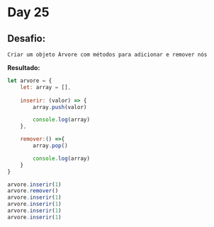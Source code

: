 # Day 25
## Desafio:

	Criar um objeto Árvore com métodos para adicionar e remover nós

**Resultado:**

```javascript
let arvore = {
    let: array = [],
    
    inserir: (valor) => {
        array.push(valor)

        console.log(array)
    },

    remover:() =>{
        array.pop()

        console.log(array)
    }
}

arvore.inserir(1)
arvore.remover()
arvore.inserir(1)
arvore.inserir(1)
arvore.inserir(1)
arvore.inserir(1)
